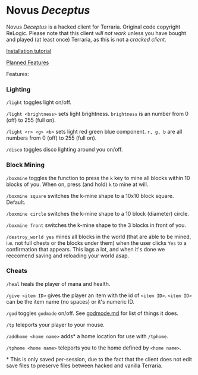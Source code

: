 # Novus _Deceptus_
Novus _Deceptus_ is a hacked client for Terraria. Original code copyright ReLogic. Please note that this client _will not work_ unless you have bought and played (at least once) Terraria, as this is not a _cracked client_.


[Installation tutorial](https://github.com/NovusGames/Deceptus/blob/master/INSTALLATION.md)

[Planned Features](https://github.com/NovusGames/Deceptus/blob/master/PLANNED_FEATURES.md)



Features:



### Lighting
`/light` toggles light on/off.

`/light <brightness>` sets light brightness. `brightness` is an number from 0 (off) to 255 (full on).

`/light <r> <g> <b>` sets light red green blue component. `r, g, b` are all numbers from 0 (off) to 255 (full on).

`/disco` toggles disco lighting around you on/off.

### Block Mining
`/boxmine` toggles the function to press the `k` key to mine all blocks within 10 blocks of you. When on, press (and hold) `k` to mine at will.

`/boxmine square` switches the k-mine shape to a 10x10 block square. Default.

`/boxmine circle` switches the k-mine shape to a 10 block (diameter) circle.

`/boxmine front` switches the k-mine shape to the 3 blocks in front of you.

`/destroy_world yes` mines all blocks in the world (that are able to be mined, i.e. not full chests or the blocks under them) when the user clicks `Yes` to a confirmation that appears. This lags a lot, and when it's done we reccomend saving and reloading your world asap.

### Cheats
`/heal` heals the player of mana and health.

`/give <item ID>` gives the player an item with the id of `<item ID>`. `<item ID>` can be the item name (no spaces) or it's numeric ID.

`/god` toggles `godmode` on/off. See [godmode.md](https://github.com/NovusGames/Deceptus/blob/master/GODMODE.md) for list of things it does.

`/tp` teleports your player to your mouse.

`/addhome <home name>` adds* a home location for use with `/tphome`.

`/tphome <home name>` teleports you to the home defined by `<home name>`.



\* This is only saved per-session, due to the fact that the client does not edit save files to preserve files between hacked and vanilla Terraria.
